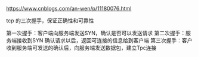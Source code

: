 https://www.cnblogs.com/an-wen/p/11180076.html


tcp 的三次握手，保证正确性和可靠性

第一次握手：客户端向服务端发送SYN，确认是否可以发送请求
第二次握手：服务端接收到SYN 确认请求以后，返回可连接的信息给到客户端
第三次握手：客户收到服务端可发送的确认后，向服务端发送数据包，建立Tpc连接